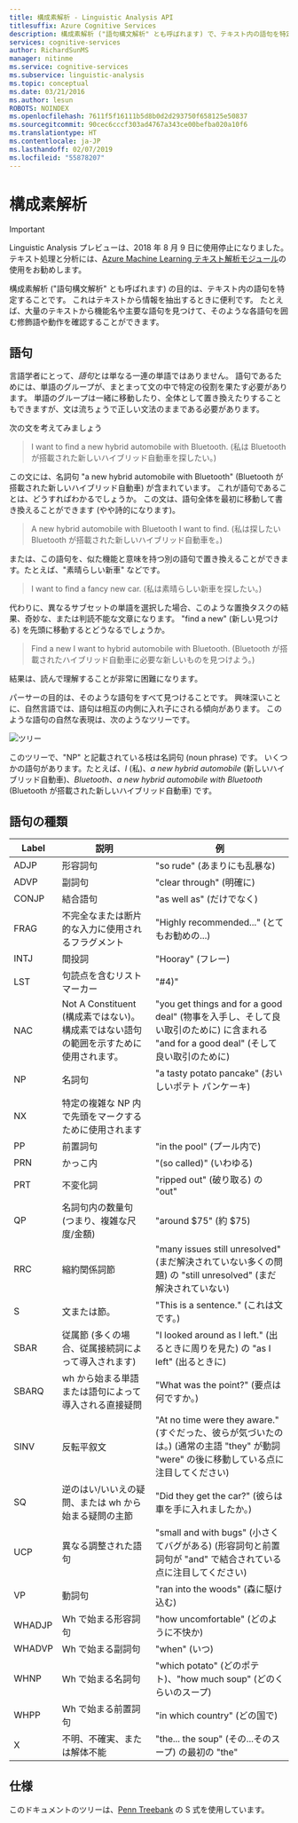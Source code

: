 ```yaml
---
title: 構成素解析 - Linguistic Analysis API
titlesuffix: Azure Cognitive Services
description: 構成素解析 ("語句構文解析" とも呼ばれます) で、テキスト内の語句を特定する方法について説明します。
services: cognitive-services
author: RichardSunMS
manager: nitinme
ms.service: cognitive-services
ms.subservice: linguistic-analysis
ms.topic: conceptual
ms.date: 03/21/2016
ms.author: lesun
ROBOTS: NOINDEX
ms.openlocfilehash: 7611f5f16111b5d8b0d2d293750f658125e50837
ms.sourcegitcommit: 90cec6cccf303ad4767a343ce00befba020a10f6
ms.translationtype: HT
ms.contentlocale: ja-JP
ms.lasthandoff: 02/07/2019
ms.locfileid: "55878207"
---
```

# <a name="constituency-parsing"></a>構成素解析

> [!IMPORTANT]
> Linguistic Analysis プレビューは、2018 年 8 月 9 日に使用停止になりました。 テキスト処理と分析には、[Azure Machine Learning テキスト解析モジュール](https://docs.microsoft.com/azure/machine-learning/studio-module-reference/text-analytics)の使用をお勧めします。

構成素解析 ("語句構文解析" とも呼ばれます) の目的は、テキスト内の語句を特定することです。
これはテキストから情報を抽出するときに便利です。
たとえば、大量のテキストから機能名や主要な語句を見つけて、そのような各語句を囲む修飾語や動作を確認することができます。

## <a name="phrases"></a>語句

言語学者にとって、*語句*とは単なる一連の単語ではありません。
語句であるためには、単語のグループが、まとまって文の中で特定の役割を果たす必要があります。
単語のグループは一緒に移動したり、全体として置き換えたりすることもできますが、文は流ちょうで正しい文法のままである必要があります。

次の文を考えてみましょう

> I want to find a new hybrid automobile with Bluetooth. (私は Bluetooth が搭載された新しいハイブリッド自動車を探したい。)

この文には、名詞句 "a new hybrid automobile with Bluetooth" (Bluetooth が搭載された新しいハイブリッド自動車) が含まれています。
これが語句であることは、どうすればわかるでしょうか。
この文は、語句全体を最初に移動して書き換えることができます (やや詩的になります)。

> A new hybrid automobile with Bluetooth I want to find. (私は探したい Bluetooth が搭載された新しいハイブリッド自動車を。)

または、この語句を、似た機能と意味を持つ別の語句で置き換えることができます。たとえば、"素晴らしい新車" などです。

> I want to find a fancy new car. (私は素晴らしい新車を探したい。)

代わりに、異なるサブセットの単語を選択した場合、このような置換タスクの結果、奇妙な、または判読不能な文章になります。
"find a new" (新しい見つける) を先頭に移動するとどうなるでしょうか。

> Find a new I want to hybrid automobile with Bluetooth. (Bluetooth が搭載されたハイブリッド自動車に必要な新しいものを見つけよう。)

結果は、読んで理解することが非常に困難になります。

パーサーの目的は、そのような語句をすべて見つけることです。
興味深いことに、自然言語では、語句は相互の内側に入れ子にされる傾向があります。
このような語句の自然な表現は、次のようなツリーです。

![ツリー](./Images/tree.png)

このツリーで、"NP" と記載されている枝は名詞句 (noun phrase) です。
いくつかの語句があります。たとえば、*I* (私)、*a new hybrid automobile* (新しいハイブリッド自動車)、*Bluetooth*、*a new hybrid automobile with Bluetooth* (Bluetooth が搭載された新しいハイブリッド自動車) です。

## <a name="phrase-types"></a>語句の種類

| Label | 説明 | 例 |
|-------|-------------|---------|
|ADJP   | 形容詞句 | "so rude" (あまりにも乱暴な) |
|ADVP   | 副詞句 | "clear through" (明確に) |
|CONJP  | 結合語句 | "as well as" (だけでなく) |
|FRAG   | 不完全なまたは断片的な入力に使用されるフラグメント | "Highly recommended..." (とてもお勧めの...) |
|INTJ   | 間投詞 | "Hooray" (フレー) |
|LST    | 句読点を含むリスト マーカー | "#4)" |
|NAC    | Not A Constituent (構成素ではない)。構成素ではない語句の範囲を示すために使用されます。 |  "you get things and for a good deal" (物事を入手し、そして良い取引のために) に含まれる "and for a good deal" (そして良い取引のために) |
|NP | 名詞句 | "a tasty potato pancake" (おいしいポテト パンケーキ) |
|NX | 特定の複雑な NP 内で先頭をマークするために使用されます| |
|PP | 前置詞句| "in the pool" (プール内で) |
|PRN    | かっこ内| "(so called)" (いわゆる) |
|PRT    | 不変化詞| "ripped out" (破り取る) の "out" |
|QP | 名詞句内の数量句 (つまり、複雑な尺度/金額)| "around $75" (約 $75) |
|RRC    | 縮約関係詞節| "many issues still unresolved" (まだ解決されていない多くの問題) の "still unresolved" (まだ解決されていない) |
|S  | 文または節。 | "This is a sentence." (これは文です。)
|SBAR   | 従属節 (多くの場合、従属接続詞によって導入されます) | "I looked around as I left." (出るときに周りを見た) の "as I left" (出るときに)|
|SBARQ  | wh から始まる単語または語句によって導入される直接疑問 | "What was the point?" (要点は何ですか。) |
|SINV   | 反転平叙文 | "At no time were they aware." (すぐだった、彼らが気づいたのは。) (通常の主語 "they" が動詞 "were" の後に移動している点に注目してください) |
|SQ | 逆のはい/いいえの疑問、または wh から始まる疑問の主節 | "Did they get the car?" (彼らは車を手に入れましたか。) |
|UCP    | 異なる調整された語句| "small and with bugs" (小さくてバグがある) (形容詞句と前置詞句が "and" で結合されている点に注目してください)|
|VP | 動詞句 | "ran into the woods" (森に駆け込む) |
|WHADJP | Wh で始まる形容詞句 | "how uncomfortable" (どのように不快か) |
|WHADVP | Wh で始まる副詞句| "when" (いつ) |
|WHNP   | Wh で始まる名詞句| "which potato" (どのポテト)、"how much soup" (どのくらいのスープ)|
|WHPP   | Wh で始まる前置詞句| "in which country" (どの国で)|
|X  | 不明、不確実、または解体不能| "the... the soup" (その...そのスープ) の最初の "the" |


## <a name="specification"></a>仕様

このドキュメントのツリーは、[Penn Treebank](https://catalog.ldc.upenn.edu/LDC99T42) の S 式を使用しています。
